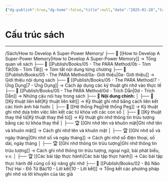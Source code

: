 ```yaml
---
{"dg-publish":true,"dg-home":false,"title":null,"date":"2025-01-28","tags":["sach","sach/How_to_Develop_A_Super_Power_Memory"],"dg-path":"Books/04 - How to Develop A Super-Power Memory/Cấu trúc sách.md","permalink":"/books/04-how-to-develop-a-super-power-memory/cau-truc-sach/","dgPassFrontmatter":true,"updated":"2025-02-23T09:22:11.882+07:00"}
---
```


# Cấu trúc sách
---
/Sách/How to Develop A Super-Power Memory/
├── 📖 [[How to Develop A Super-Power Memory\|How to Develop A Super-Power Memory]] → Tổng quan về sách
├── 📝 [[Publish/Books/05 - The PARA Method/0b - Tóm Tắt\|0b - Tóm Tắt]] → Tóm tắt nội dung từng chương
├── 📝 [[Publish/Books/05 - The PARA Method/0a- Giới thiệu\|0a- Giới thiệu]] → Giới thiệu nội dung sách
├── 🎯 [[Publish/Books/05 - The PARA Method/7 - Ứng Dụng\|7 - Ứng Dụng]] → Cách áp dụng các kỹ thuật ghi nhớ vào thực tế
├── 💬 [[Publish/Books/05 - The PARA Method/0d - Trích Dẫn\|0d - Trích Dẫn]] → Những câu nói hay trong sách
├── 📖 **Nội dung chính:**
│   ├── 📖 [[Kỹ thuật liên kết\|Kỹ thuật liên kết]] → Kỹ thuật ghi nhớ bằng cách liên kết các hình ảnh hài hước
│   ├── 📖 [[Hệ thống Peg\|Hệ thống Peg]] → Kỹ thuật ghi nhớ dựa trên việc liên kết các từ khóa với các con số
│   ├── 📖 [[Kỹ thuật thay thế từ\|Kỹ thuật thay thế từ]] → Kỹ thuật ghi nhớ thông tin trừu tượng bằng các từ khóa thay thế
│   ├── 🏆 [[Ghi nhớ tên và khuôn mặt\|Ghi nhớ tên và khuôn mặt]] → Cách ghi nhớ tên và khuôn mặt
│   ├── 🏆 [[Ghi nhớ số và ngày tháng\|Ghi nhớ số và ngày tháng]] → Cách ghi nhớ số điện thoại, số dài, ngày tháng
│   ├── 🏆 [[Ghi nhớ thông tin trừu tượng\|Ghi nhớ thông tin trừu tượng]] → Cách ghi nhớ thông tin trừu tượng, ngoại ngữ, bài phát biểu, v.v.
│   ├── 🏆 [[Các bài tập thực hành\|Các bài tập thực hành]] → Các bài tập thực hành để củng cố kỹ năng ghi nhớ
├── 🎯 [[Publish/Books/02 - Bộ Não Thứ Hai - Đồ Tử Bái/10 - Lời kết\|10 - Lời kết]] → Tổng kết các phương pháp ghi nhớ và lời khuyên của tác giả
